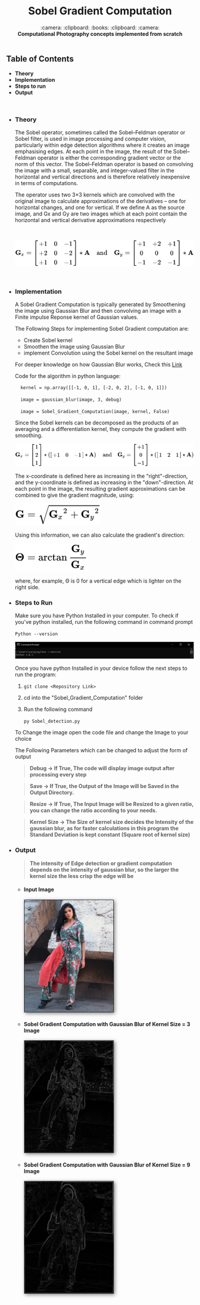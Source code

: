 <h1 align="center">Sobel Gradient Computation</h1>

<div align="center">
  :camera: :clipboard: :books: :clipboard: :camera:
</div>

<div align="center">
  <strong>Computational Photography concepts implemented from scratch</strong>
</div>

<br />

## Table of Contents

- **Theory**
- **Implementation**
- **Steps to run**
- **Output**

<br />

- ### Theory

  The Sobel operator, sometimes called the Sobel–Feldman operator or Sobel filter, is used in image processing and computer vision, particularly within edge detection algorithms where it creates an image emphasising edges. At each point in the image, the result of the Sobel–Feldman operator is either the corresponding gradient vector or the norm of this vector. The Sobel–Feldman operator is based on convolving the image with a small, separable, and integer-valued filter in the horizontal and vertical directions and is therefore relatively inexpensive in terms of computations.

  The operator uses two 3×3 kernels which are convolved with the original image to calculate approximations of the derivatives – one for horizontal changes, and one for vertical. If we define A as the source image, and Gx and Gy are two images which at each point contain the horizontal and vertical derivative approximations respectively

  <br/>

  ![Sobel_Operator](Assets/Sobel_Operator.svg)

  <br/>

- ### Implementation

  A Sobel Gradient Computation is typically generated by Smoothening the image using Gaussian Blur and then convolving an image with a Finite impulse Reponse kernel of Gaussian values.

  The Following Steps for implementing Sobel Gradient computation are:

  - Create Sobel kernel
  - Smoothen the image using Gaussian Blur
  - implement Convolution using the Sobel kernel on the resultant image

  For deeper knowledge on how Gaussian Blur works, Check this [Link](../Gaussian_Blur/Readme.md)

  Code for the algorithm in python language:

  ```
    kernel = np.array([[-1, 0, 1], [-2, 0, 2], [-1, 0, 1]])

    image = gaussian_blur(image, 3, debug)

    image = Sobel_Gradient_Computation(image, kernel, False)
  ```

  Since the Sobel kernels can be decomposed as the products of an averaging and a differentiation kernel, they compute the gradient with smoothing.

  ![Sobel Convolution](Assets/Sobel_Convolution.svg)

  The x-coordinate is defined here as increasing in the "right"-direction, and the y-coordinate is defined as increasing in the "down"-direction. At each point in the image, the resulting gradient approximations can be combined to give the gradient magnitude, using:

  ![Magnitude](Assets/Magnitude.svg)

  Using this information, we can also calculate the gradient's direction:

  ![Direction](Assets/Direction.svg)

  where, for example, Θ is 0 for a vertical edge which is lighter on the right side.

- ### Steps to Run

  Make sure you have Python Installed in your computer. To check if you've python installed, run the following command in command prompt

  `Python --version`

  ![cmd Output](Assets/Cmd.JPG)

  Once you have python Installed in your device follow the next steps to run the program:

  1. `git clone <Repository Link>`
  2. cd into the "Sobel_Gradient_Computation" folder
  3. Run the following command

     `py Sobel_detection.py`

  To Change the image open the code file and change the Image to your choice

  The Following Parameters which can be changed to adjust the form of output

  > **Debug -> If True, The code will display image output after processing every step**

  > **Save -> If True, the Output of the Image will be Saved in the Output Directory.**

  > **Resize -> If True, The Input Image will be Resized to a given ratio, you can change the ratio according to your needs.**

  > **Kernel Size -> The Size of kernel size decides the Intensity of the gaussian blur, as for faster calculations in this program the Standard Deviation is kept constant (Square root of kernel size)**

- ### Output

  > **The intensity of Edge detection or gradient computation depends on the intensity of gaussian blur, so the larger the kernel size the less crisp the edge will be**

  - #### **Input Image**

    <img src="Image_Outputs\Input.jpg" style="height: 300px; border: 1px black solid; box-shadow: 3px 3px 10px 0px rgba(0,0,0,0.5)" />

  - #### **Sobel Gradient Computation with Gaussian Blur of Kernel Size = 3 Image**

    <img src="Image_Outputs\Sobel_Detection1.jpg" style="height: 300px; border: 1px black solid; box-shadow: 3px 3px 10px 0px rgba(0,0,0,0.5)" />

  - #### **Sobel Gradient Computation with Gaussian Blur of Kernel Size = 9 Image**

    <img src="Image_Outputs\Sobel_Detection2.jpg" style="height: 300px; border: 1px black solid; box-shadow: 3px 3px 10px 0px rgba(0,0,0,0.5)" />
